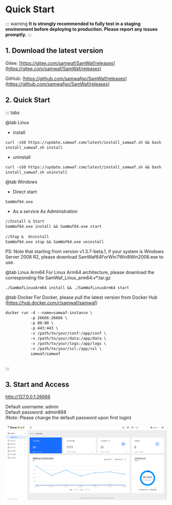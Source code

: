 
# Quick Start

::: warning
**It is strongly recommended to fully test in a staging environment before deploying to production. Please report any issues promptly.**
:::

## 1. Download the latest version <Badge text="v1.3.15" type="tip" />
Gitee: [https://gitee.com/samwaf/SamWaf/releases](https://gitee.com/samwaf/SamWaf/releases)

GitHub: [https://github.com/samwafgo/SamWaf/releases](https://github.com/samwafgo/SamWaf/releases)

## 2. Quick Start

::: tabs

@tab Linux

- install
```
curl -sSO https://update.samwaf.com/latest/install_samwaf.sh && bash install_samwaf.sh install 
``` 

- uninstall
```
curl -sSO https://update.samwaf.com/latest/install_samwaf.sh && bash install_samwaf.sh uninstall 
```

@tab Windows

- Direct start:

```
SamWaf64.exe
```

- As a service As Administration
```
//Install & Start
SamWaf64.exe install && SamWaf64.exe start

//Stop &  Uninstall 
SamWaf64.exe stop && SamWaf64.exe uninstall
``` 

PS:
Note that starting from version v1.3.7-beta.1, if your system is Windows Server 2008 R2, please download SamWaf64ForWin7Win8Win2008.exe to use.

@tab Linux Arm64
For Linux Arm64 architecture, please download the corresponding file SamWaf_Linux_arm64.v*.tar.gz
 
```
./SamWafLinuxArm64 install && ./SamWafLinuxArm64 start
```
@tab Docker
For Docker, please pull the latest version from Docker Hub (https://hub.docker.com/r/samwaf/samwaf)

```
docker run -d --name=samwaf-instance \
           -p 26666:26666 \
           -p 80:80 \
           -p 443:443 \
           -v /path/to/your/conf:/app/conf \
           -v /path/to/your/data:/app/data \
           -v /path/to/your/logs:/app/logs \
           -v /path/to/your/ssl:/app/ssl \
           samwaf/samwaf


```
:::

 
## 3. Start and Access

http://127.0.0.1:26666

Default username: admin  
Default password: admin868  
(Note: Please change the default password upon first login)

![SamWaf Main Screen](/images/overview.png)
